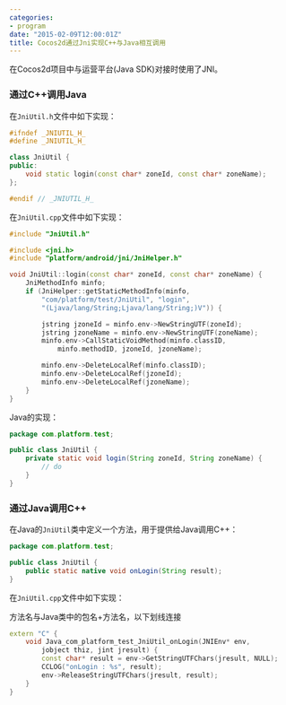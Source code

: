 ```yaml
---
categories:
- program
date: "2015-02-09T12:00:01Z"
title: Cocos2d通过Jni实现C++与Java相互调用
---
```


在Cocos2d项目中与运营平台(Java SDK)对接时使用了JNI。
<!--more-->
### 通过C++调用Java

在`JniUtil.h`文件中如下实现：
```cpp
#ifndef _JNIUTIL_H_
#define _JNIUTIL_H_

class JniUtil {
public:
	void static login(const char* zoneId, const char* zoneName);
};

#endif // _JNIUTIL_H_
```
在`JniUtil.cpp`文件中如下实现：
```cpp
#include "JniUtil.h"

#include <jni.h>
#include "platform/android/jni/JniHelper.h"

void JniUtil::login(const char* zoneId, const char* zoneName) {
	JniMethodInfo minfo;
	if (JniHelper::getStaticMethodInfo(minfo,
		"com/platform/test/JniUtil", "login",
		"(Ljava/lang/String;Ljava/lang/String;)V")) {

		jstring jzoneId = minfo.env->NewStringUTF(zoneId);
		jstring jzoneName = minfo.env->NewStringUTF(zoneName);
		minfo.env->CallStaticVoidMethod(minfo.classID,
			minfo.methodID, jzoneId, jzoneName);

		minfo.env->DeleteLocalRef(minfo.classID);
		minfo.env->DeleteLocalRef(jzoneId);
		minfo.env->DeleteLocalRef(jzoneName);
	}
}
```
Java的实现：
```java
package com.platform.test;

public class JniUtil {    
	private static void login(String zoneId, String zoneName) {
		// do
	}
}
```
### 通过Java调用C++

在Java的`JniUtil`类中定义一个方法，用于提供给Java调用C++：
```java
package com.platform.test;

public class JniUtil {
	public static native void onLogin(String result);
}
```
在`JniUtil.cpp`文件中如下实现：

方法名与Java类中的包名+方法名，以下划线连接
```cpp
extern "C" {
	void Java_com_platform_test_JniUtil_onLogin(JNIEnv* env,
		jobject thiz, jint jresult) {
		const char* result = env->GetStringUTFChars(jresult, NULL);
		CCLOG("onLogin : %s", result);
		env->ReleaseStringUTFChars(jresult, result);
	}
}
```